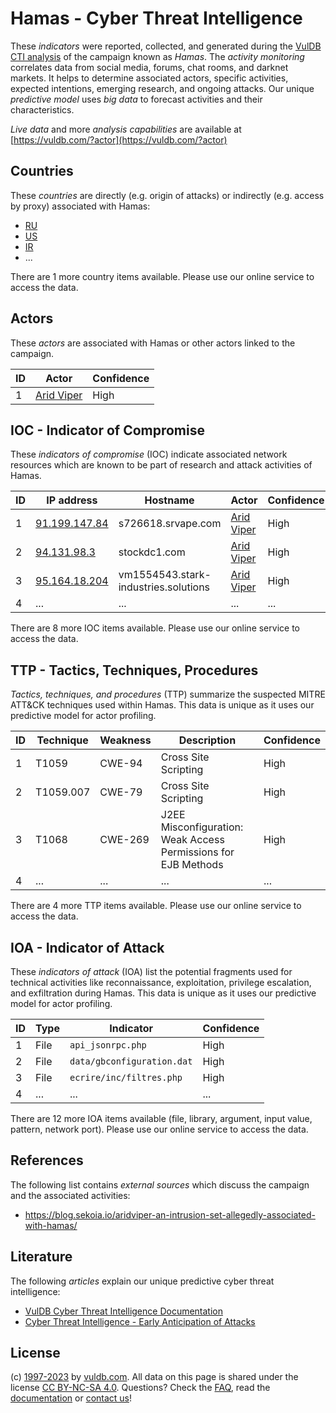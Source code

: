 # Hamas - Cyber Threat Intelligence

These _indicators_ were reported, collected, and generated during the [VulDB CTI analysis](https://vuldb.com/?kb.cti) of the campaign known as _Hamas_. The _activity monitoring_ correlates data from social media, forums, chat rooms, and darknet markets. It helps to determine associated actors, specific activities, expected intentions, emerging research, and ongoing attacks. Our unique _predictive model_ uses _big data_ to forecast activities and their characteristics.

_Live data_ and more _analysis capabilities_ are available at [https://vuldb.com/?actor](https://vuldb.com/?actor)

## Countries

These _countries_ are directly (e.g. origin of attacks) or indirectly (e.g. access by proxy) associated with Hamas:

* [RU](https://vuldb.com/?country.ru)
* [US](https://vuldb.com/?country.us)
* [IR](https://vuldb.com/?country.ir)
* ...

There are 1 more country items available. Please use our online service to access the data.

## Actors

These _actors_ are associated with Hamas or other actors linked to the campaign.

ID | Actor | Confidence
-- | ----- | ----------
1 | [Arid Viper](https://vuldb.com/?actor.arid_viper) | High

## IOC - Indicator of Compromise

These _indicators of compromise_ (IOC) indicate associated network resources which are known to be part of research and attack activities of Hamas.

ID | IP address | Hostname | Actor | Confidence
-- | ---------- | -------- | ----- | ----------
1 | [91.199.147.84](https://vuldb.com/?ip.91.199.147.84) | s726618.srvape.com | [Arid Viper](https://vuldb.com/?actor.arid_viper) | High
2 | [94.131.98.3](https://vuldb.com/?ip.94.131.98.3) | stockdc1.com | [Arid Viper](https://vuldb.com/?actor.arid_viper) | High
3 | [95.164.18.204](https://vuldb.com/?ip.95.164.18.204) | vm1554543.stark-industries.solutions | [Arid Viper](https://vuldb.com/?actor.arid_viper) | High
4 | ... | ... | ... | ...

There are 8 more IOC items available. Please use our online service to access the data.

## TTP - Tactics, Techniques, Procedures

_Tactics, techniques, and procedures_ (TTP) summarize the suspected MITRE ATT&CK techniques used within Hamas. This data is unique as it uses our predictive model for actor profiling.

ID | Technique | Weakness | Description | Confidence
-- | --------- | -------- | ----------- | ----------
1 | T1059 | CWE-94 | Cross Site Scripting | High
2 | T1059.007 | CWE-79 | Cross Site Scripting | High
3 | T1068 | CWE-269 | J2EE Misconfiguration: Weak Access Permissions for EJB Methods | High
4 | ... | ... | ... | ...

There are 4 more TTP items available. Please use our online service to access the data.

## IOA - Indicator of Attack

These _indicators of attack_ (IOA) list the potential fragments used for technical activities like reconnaissance, exploitation, privilege escalation, and exfiltration during Hamas. This data is unique as it uses our predictive model for actor profiling.

ID | Type | Indicator | Confidence
-- | ---- | --------- | ----------
1 | File | `api_jsonrpc.php` | High
2 | File | `data/gbconfiguration.dat` | High
3 | File | `ecrire/inc/filtres.php` | High
4 | ... | ... | ...

There are 12 more IOA items available (file, library, argument, input value, pattern, network port). Please use our online service to access the data.

## References

The following list contains _external sources_ which discuss the campaign and the associated activities:

* https://blog.sekoia.io/aridviper-an-intrusion-set-allegedly-associated-with-hamas/

## Literature

The following _articles_ explain our unique predictive cyber threat intelligence:

* [VulDB Cyber Threat Intelligence Documentation](https://vuldb.com/?kb.cti)
* [Cyber Threat Intelligence - Early Anticipation of Attacks](https://www.scip.ch/en/?labs.20201022)

## License

(c) [1997-2023](https://vuldb.com/?kb.changelog) by [vuldb.com](https://vuldb.com/?kb.about). All data on this page is shared under the license [CC BY-NC-SA 4.0](https://creativecommons.org/licenses/by-nc-sa/4.0/). Questions? Check the [FAQ](https://vuldb.com/?kb.faq), read the [documentation](https://vuldb.com/?kb) or [contact us](https://vuldb.com/?contact)!
